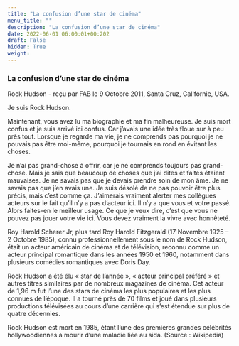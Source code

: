 ```yaml
---
title: "La confusion d’une star de cinéma"
menu_title: ""
description: "La confusion d’une star de cinéma"
date: 2022-06-01 06:00:01+00:202
draft: False
hidden: True
weight:
---
```

### La confusion d’une star de cinéma

Rock Hudson - reçu par FAB le 9 Octobre 2011, Santa Cruz, Californie, USA.

Je suis Rock Hudson.

Maintenant, vous avez lu ma biographie et ma fin malheureuse. Je suis mort confus et je suis arrivé ici confus. Car j’avais une idée très floue sur à peu près tout. Lorsque je regarde ma vie, je ne comprends pas pourquoi je ne pouvais pas être moi-même, pourquoi je tournais en rond en évitant les choses.

Je n’ai pas grand-chose à offrir, car je ne comprends toujours pas grand-chose. Mais je sais que beaucoup de choses que j’ai dites et faites étaient mauvaises. Je ne savais pas que je devais prendre soin de mon âme. Je ne savais pas que j’en avais une. Je suis désolé de ne pas pouvoir être plus précis, mais c’est comme ça. J’aimerais vraiment alerter mes collègues acteurs sur le fait qu’il n’y a pas d’acteur ici. Il n’y a que vous et votre passé. Alors faites-en le meilleur usage. Ce que je veux dire, c’est que vous ne pouvez pas jouer votre vie ici. Vous devez vraiment la vivre avec honnêteté.

Roy Harold Scherer Jr, plus tard Roy Harold Fitzgerald (17 Novembre 1925 – 2 Octobre 1985), connu professionnellement sous le nom de Rock Hudson, était un acteur américain de cinéma et de télévision, reconnu comme un acteur principal romantique dans les années 1950 et 1960, notamment dans plusieurs comédies romantiques avec Doris Day.

Rock Hudson a été élu « star de l’année », « acteur principal préféré » et autres titres similaires par de nombreux magazines de cinéma. Cet acteur de 1,96 m fut l’une des stars de cinéma les plus populaires et les plus connues de l’époque. Il a tourné près de 70 films et joué dans plusieurs productions télévisées au cours d’une carrière qui s’est étendue sur plus de quatre décennies.

Rock Hudson est mort en 1985, étant l’une des premières grandes célébrités hollywoodiennes à mourir d’une maladie liée au sida. (Source : Wikipedia)

